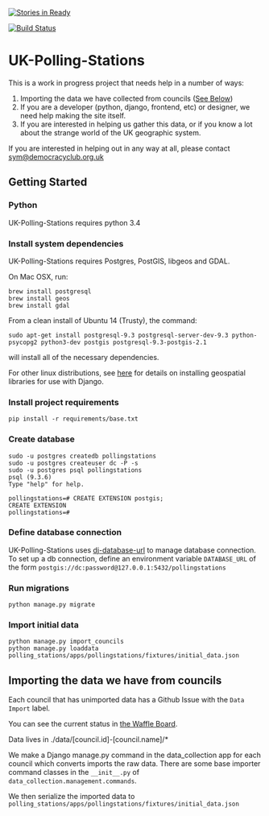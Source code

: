 [![Stories in Ready](https://badge.waffle.io/democracyclub/uk-polling-stations.png?label=ready&title=Ready)](https://waffle.io/democracyclub/uk-polling-stations)

[![Build Status](https://travis-ci.org/DemocracyClub/UK-Polling-Stations.svg?branch=master)](https://travis-ci.org/DemocracyClub/UK-Polling-Stations)

# UK-Polling-Stations

This is a work in progress project that needs help in a number of ways:

1. Importing the data we have collected from councils ([See Below](https://github.com/DemocracyClub/UK-Polling-Stations#importing-the-data-we-have-from-councils))
2. If you are a developer (python, django, frontend, etc) or designer, we need help making the site itself.
3. If you are interested in helping us gather this data, or if you know a lot about the strange world of the UK geographic system.

If you are interested in helping out in any way at all, please contact sym@democracyclub.org.uk

## Getting Started

### Python
UK-Polling-Stations requires python 3.4

### Install system dependencies
UK-Polling-Stations requires Postgres, PostGIS, libgeos and GDAL.

On Mac OSX, run:
```
brew install postgresql
brew install geos
brew install gdal
```
From a clean install of Ubuntu 14 (Trusty), the command:
```
sudo apt-get install postgresql-9.3 postgresql-server-dev-9.3 python-psycopg2 python3-dev postgis postgresql-9.3-postgis-2.1
```
will install all of the necessary dependencies.

For other linux distributions, see [here](https://docs.djangoproject.com/en/1.8/ref/contrib/gis/install/geolibs/) for details on installing geospatial libraries for use with Django.

### Install project requirements
```
pip install -r requirements/base.txt
```

### Create database
```
sudo -u postgres createdb pollingstations
sudo -u postgres createuser dc -P -s
sudo -u postgres psql pollingstations
psql (9.3.6)
Type "help" for help.

pollingstations=# CREATE EXTENSION postgis;
CREATE EXTENSION
pollingstations=#
```

### Define database connection
UK-Polling-Stations uses [dj-database-url](https://github.com/kennethreitz/dj-database-url) to manage database connection. To set up a db connection, define an environment variable `DATABASE_URL` of the form `postgis://dc:password@127.0.0.1:5432/pollingstations`

### Run migrations
```
python manage.py migrate
```

### Import initial data
```
python manage.py import_councils
python manage.py loaddata polling_stations/apps/pollingstations/fixtures/initial_data.json
```

## Importing the data we have from councils

Each council that has unimported data has a Github Issue with the `Data Import` label.

You can see the current status in [the Waffle Board](https://waffle.io/DemocracyClub/UK-Polling-Stations?label=Data%20Import).

Data lives in ./data/[council.id]-[council.name]/*

We make a Django manage.py command in the data_collection app for each council which converts
imports the raw data. There are some base importer command classes in the `__init__.py` of `data_collection.management.commands`.

We then serialize the imported data to `polling_stations/apps/pollingstations/fixtures/initial_data.json`
